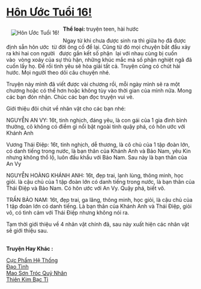 <a href="https://utruyen.com/hon-uoc-tuoi-16/17483/" title="Hôn Ước Tuổi 16!"><h1>Hôn Ước Tuổi 16!</h1></a><div style="display:table"><img align="right" style="float: left; padding: 10px;" src="https://utruyen.com/images/story/200x260/hon-uoc-tuoi-16.jpg" alt="Hôn Ước Tuổi 16!"><b>Thể loại: </b>truyện teen, hài hước<p></p>Ngay từ khi chưa được sinh ra thì giữa họ đã được định sẵn hôn ước  từ đời ông cố để lại. Cũng từ đó mọi chuyện bắt đầu xảy ra khi hai con người   được gắn kết số phận  lại với nhau cùng bị cuốn vào  vòng xoáy của sự thù hận, những khúc mắc mà số phận nghiệt ngã đã cuốn lấy họ. Để rồi tình yêu sẽ hòa giải tất cả. Truyện cũng có chút hài hước. Mọi người theo dõi câu chuyện nhé.<p></p>Truyện này mình đã viết được vài chương rồi, mỗi ngày mình sẽ ra một chương hoặc có thể hơn hoặc không tùy vào thời gian của mình nữa. Mong các bạn đón nhận. Chúc các bạn đọc truyện vui vẻ.<p></p>Giới thiệu đôi chút về nhân vật cho các bạn nhé:<p></p>NGUYỄN AN VY: 16t, tinh nghịch, đáng yêu, là con gái của 1 gia đình bình thường, cô không có điểm gì nổi bật ngoài tính quậy phá, có hôn ước với Khánh Anh<p></p>Vương Thái Điệp: 16t, tinh nghịch, dễ thương, là cô chủ của 1 tập đoàn lớn, có danh tiếng trong nước, là bạn thân của Khánh Anh và Bảo Nam, yêu Kin nhưng không thổ lộ, luôn đấu khẩu với Bảo Nam. Sau này là bạn thân của An Vy<p></p>NGUYỄN HOÀNG KHÁNH ANH: 16t, đẹp trai, lạnh lùng, thông minh, học giỏi. là cậu chủ của 1 tập đoàn lớn có danh tiếng trong nước, là bạn thân của Thái Điệp và Bảo Nam. Có hôn ước với An Vy. Quậy phá, biết võ. <p></p>TRẦN BẢO NAM: 16t, đẹp trai, ga lăng, thông minh, học giỏi, là cậu chủ của 1 tập đoàn lớn có danh tiếng. Là bạn thân của Khánh Anh và Thái Điệp, giỏi võ, có tình cảm với Thái Điệp nhưng không nói ra.<p></p>Tạm thời giới thiệu về 4 nhân vật chính đã, sau này xuất hiện các nhân vật sẽ giới thiệu sau.</div><p><br><b>Truyện Hay Khác :</b></p><a href="https://utruyen.com/cuc-pham-he-thong/8556/" alt="Cực Phẩm Hệ Thống">Cực Phẩm Hệ Thống</a><br/><a href="https://truyenhot2019.blogspot.com/2019/12/dao-tinh.html" alt="Đạo Tình">Đạo Tình</a><br/><a href="https://github.com/quanluxury/truyenhot/tree/master/truyenhay/17567/" alt="Mao Sơn Tróc Quỷ Nhân">Mao Sơn Tróc Quỷ Nhân</a><br/><a href="https://www.wattpad.com/story/202102188-thi%C3%AAn-kim-b%E1%BA%A1c-t%E1%BB%89" alt="Thiên Kim Bạc Tỉ">Thiên Kim Bạc Tỉ</a><br/>